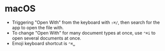 # macOS

- Triggering "Open With" from the keyboard with `⇧⌘/`, then search for the app to open the file with.
- To change "Open With" for many document types at once, use `⌃⌘i` to open several documents at once.
- Emoji keyboard shortcut is `⌃⌘␣`
